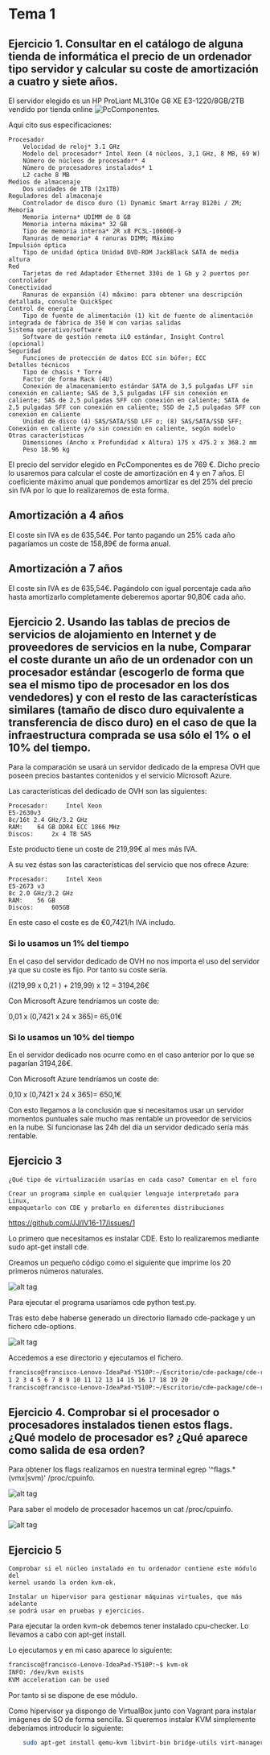 # Tema 1

## Ejercicio 1. Consultar en el catálogo de alguna tienda de informática el precio de un ordenador tipo servidor y calcular su coste de amortización a cuatro y siete años.

El servidor elegido es un HP ProLiant ML310e G8 XE E3-1220/8GB/2TB vendido por
tienda online ![PcComponentes](https://www.pccomponentes.com/hp-proliant-ml310e-g8-xe-e3-1220-8gb-2tb).

Aquí cito sus especificaciones:


    Procesador
        Velocidad de reloj* 3.1 GHz
        Modelo del procesador* Intel Xeon (4 núcleos, 3,1 GHz, 8 MB, 69 W)
        Número de núcleos de procesador* 4
        Número de procesadores instalados* 1
        L2 cache 8 MB
    Medios de almacenaje
        Dos unidades de 1TB (2x1TB)
    Reguladores del almacenaje
        Controlador de disco duro (1) Dynamic Smart Array B120i / ZM;
    Memoria
        Memoria interna* UDIMM de 8 GB
        Memoria interna máxima* 32 GB
        Tipo de memoria interna* 2R x8 PC3L-10600E-9
        Ranuras de memoria* 4 ranuras DIMM; Máximo
    Impulsión óptica
        Tipo de unidad óptica Unidad DVD-ROM JackBlack SATA de media altura
    Red
        Tarjetas de red Adaptador Ethernet 330i de 1 Gb y 2 puertos por controlador
    Conectividad
        Ranuras de expansión (4) máximo: para obtener una descripción detallada, consulte QuickSpec
    Control de energía
        Tipo de fuente de alimentación (1) kit de fuente de alimentación integrada de fábrica de 350 W con varias salidas
    Sistema operativo/software
        Software de gestión remota iLO estándar, Insight Control (opcional)
    Seguridad
        Funciones de protección de datos ECC sin búfer; ECC
    Detalles técnicos
        Tipo de chasis * Torre
        Factor de forma Rack (4U)
        Conexión de almacenamiento estándar SATA de 3,5 pulgadas LFF sin conexión en caliente; SAS de 3,5 pulgadas LFF sin conexión en caliente; SAS de 2,5 pulgadas SFF con conexión en caliente; SATA de 2,5 pulgadas SFF con conexión en caliente; SSD de 2,5 pulgadas SFF con conexión en caliente
        Unidad de disco (4) SAS/SATA/SSD LFF o; (8) SAS/SATA/SSD SFF; Conexión en caliente y/o sin conexión en caliente, según modelo
    Otras características
        Dimensiones (Ancho x Profundidad x Altura) 175 x 475.2 x 368.2 mm
        Peso 18.96 kg


El precio del servidor elegido en PcComponentes es de 769 €. Dicho precio lo usaremos
para calcular el coste de amortización en 4 y en 7 años.
El coeficiente máximo anual que pondemos amortizar es del 25% del precio sin IVA
por lo que lo realizaremos de esta forma.

## Amortización a 4 años

El coste sin IVA es de 635,54€. Por tanto pagando un 25% cada año pagaríamos un
coste de 158,89€ de forma anual.


## Amortización a 7 años

El coste sin IVA es de 635,54€. Pagándolo con igual porcentaje cada año hasta
amortizarlo completamente deberemos aportar 90,80€ cada año.


## Ejercicio 2. Usando las tablas de precios de servicios de alojamiento en Internet y de proveedores de servicios en la nube, Comparar el coste durante un año de un ordenador con un procesador estándar (escogerlo de forma que sea el mismo tipo de procesador en los dos vendedores) y con el resto de las características similares (tamaño de disco duro equivalente a transferencia de disco duro) en el caso de que la infraestructura comprada se usa sólo el 1% o el 10% del tiempo.

Para la comparación se usará un servidor dedicado de la empresa OVH que poseen
precios bastantes contenidos y el servicio Microsoft Azure.

Las características del dedicado de OVH son las siguientes:

    Procesador: 	Intel Xeon
    E5-2630v3
    8c/16t 2.4 GHz/3.2 GHz
    RAM: 	64 GB DDR4 ECC 1866 MHz
    Discos: 	2x 4 TB SAS

Este producto tiene un coste de 219,99€ al mes más IVA.


A su vez éstas son las características del servicio que nos ofrece Azure:

    Procesador: 	Intel Xeon
    E5-2673 v3
    8c 2.0 GHz/3.2 GHz
    RAM: 	56 GB
    Discos: 	605GB

En este caso el coste es de €0,7421/h IVA includo.

### Si lo usamos un 1% del tiempo

En el caso del servidor dedicado de OVH no nos importa el uso del servidor ya que
su coste es fijo. Por tanto su coste sería.

((219,99 x 0,21 ) + 219,99) x 12 = 3194,26€

Con Microsoft Azure tendríamos un coste de:

0,01 x (0,7421 x 24 x 365)= 65,01€

### Si lo usamos un 10% del tiempo

En el servidor dedicado nos ocurre como en el caso anterior por lo que se pagarían
3194,26€.

Con Microsoft Azure tendríamos un coste de:

0,10 x (0,7421 x 24 x 365)= 650,1€

Con esto llegamos a la conclusión que si necesitamos usar un servidor momentos puntuales
sale mucho mas rentable un proveedor de servicios en la nube. Si funcionase las
24h del día un servidor dedicado sería más rentable.

## Ejercicio 3
    ¿Qué tipo de virtualización usarías en cada caso? Comentar en el foro

    Crear un programa simple en cualquier lenguaje interpretado para Linux,
    empaquetarlo con CDE y probarlo en diferentes distribuciones  

https://github.com/JJ/IV16-17/issues/1


Lo primero que necesitamos es instalar CDE. Esto lo realizaremos mediante sudo apt-get install cde.

Creamos un pequeño código como el siguiente que imprime los 20 primeros números naturales.

![alt tag](http://i65.tinypic.com/s1su15.png)

Para ejecutar el programa usaríamos  cde python test.py.

Tras esto debe haberse generado un directorio llamado cde-package y un fichero cde-options.

![alt tag](http://i66.tinypic.com/fvbuch.png)

Accedemos a ese directorio y ejecutamos el fichero.

```sh
francisco@francisco-Lenovo-IdeaPad-Y510P:~/Escritorio/cde-package/cde-root/home/francisco/Escritorio$ ./python.cde test.py
1 2 3 4 5 6 7 8 9 10 11 12 13 14 15 16 17 18 19 20
francisco@francisco-Lenovo-IdeaPad-Y510P:~/Escritorio/cde-package/cde-root/home/francisco/Escritorio$

```

## Ejercicio 4. Comprobar si el procesador o procesadores instalados tienen estos flags. ¿Qué modelo de procesador es? ¿Qué aparece como salida de esa orden?

Para obtener los flags realizamos en nuestra terminal egrep '^flags.\*(vmx|svm)' /proc/cpuinfo.

![alt tag](http://i66.tinypic.com/2hq6iok.png)

Para saber el modelo de procesador hacemos un cat /proc/cpuinfo.

![alt tag](http://i64.tinypic.com/9knot5.png)


## Ejercicio 5
    Comprobar si el núcleo instalado en tu ordenador contiene este módulo del
    kernel usando la orden kvm-ok.

    Instalar un hipervisor para gestionar máquinas virtuales, que más adelante
    se podrá usar en pruebas y ejercicios.

Para ejecutar la orden kvm-ok debemos tener instalado cpu-checker. Lo llevamos a cabo
con apt-get install.

Lo ejecutamos y en mi caso aparece lo siguiente:

```sh
francisco@francisco-Lenovo-IdeaPad-Y510P:~$ kvm-ok
INFO: /dev/kvm exists
KVM acceleration can be used
```
Por tanto si se dispone de ese módulo.

Como hipervisor ya dispongo de VirtualBox junto con Vagrant para instalar imágenes de SO
de forma sencilla. Si queremos instalar KVM simplemente deberíamos introducir lo siguiente:

```sh
    sudo apt-get install qemu-kvm libvirt-bin bridge-utils virt-manager
```
